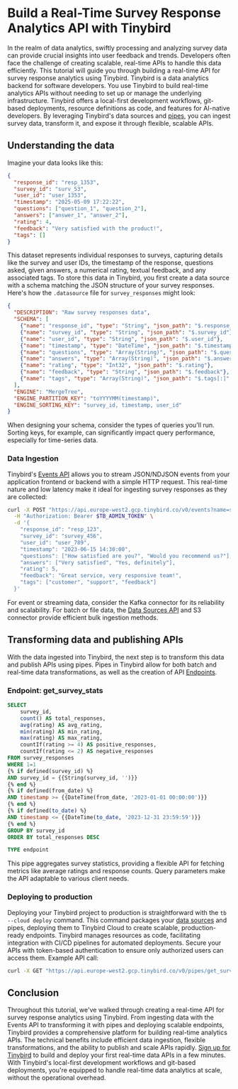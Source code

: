 # Build a Real-Time Survey Response Analytics API with Tinybird

In the realm of data analytics, swiftly processing and analyzing survey data can provide crucial insights into user feedback and trends. Developers often face the challenge of creating scalable, real-time APIs to handle this data efficiently. This tutorial will guide you through building a real-time API for survey response analytics using Tinybird. Tinybird is a data analytics backend for software developers. You use Tinybird to build real-time analytics APIs without needing to set up or manage the underlying infrastructure. Tinybird offers a local-first development workflows, git-based deployments, resource definitions as code, and features for AI-native developers. By leveraging Tinybird's data sources and [pipes](https://www.tinybird.co/docs/forward/work-with-data/pipes?utm_source=DEV&utm_campaign=tb+create+--prompt+DEV), you can ingest survey data, transform it, and expose it through flexible, scalable APIs. 

## Understanding the data

Imagine your data looks like this:

```json
{
  "response_id": "resp_1353",
  "survey_id": "surv_53",
  "user_id": "user_1353",
  "timestamp": "2025-05-09 17:22:22",
  "questions": ["question_1", "question_2"],
  "answers": ["answer_1", "answer_2"],
  "rating": 4,
  "feedback": "Very satisfied with the product!",
  "tags": []
}
```

This dataset represents individual responses to surveys, capturing details like the survey and user IDs, the timestamp of the response, questions asked, given answers, a numerical rating, textual feedback, and any associated tags. To store this data in Tinybird, you first create a data source with a schema matching the JSON structure of your survey responses. Here's how the `.datasource` file for `survey_responses` might look:

```json
{
  "DESCRIPTION": "Raw survey responses data",
  "SCHEMA": [
    {"name": "response_id", "type": "String", "json_path": "$.response_id"},
    {"name": "survey_id", "type": "String", "json_path": "$.survey_id"},
    {"name": "user_id", "type": "String", "json_path": "$.user_id"},
    {"name": "timestamp", "type": "DateTime", "json_path": "$.timestamp"},
    {"name": "questions", "type": "Array(String)", "json_path": "$.questions[:]"},
    {"name": "answers", "type": "Array(String)", "json_path": "$.answers[:]"},
    {"name": "rating", "type": "Int32", "json_path": "$.rating"},
    {"name": "feedback", "type": "String", "json_path": "$.feedback"},
    {"name": "tags", "type": "Array(String)", "json_path": "$.tags[:]" }
  ],
  "ENGINE": "MergeTree",
  "ENGINE_PARTITION_KEY": "toYYYYMM(timestamp)",
  "ENGINE_SORTING_KEY": "survey_id, timestamp, user_id"
}
```

When designing your schema, consider the types of queries you'll run. Sorting keys, for example, can significantly impact query performance, especially for time-series data. 

### Data Ingestion

Tinybird's [Events API](https://www.tinybird.co/docs/forward/get-data-in/events-api?utm_source=DEV&utm_campaign=tb+create+--prompt+DEV) allows you to stream JSON/NDJSON events from your application frontend or backend with a simple HTTP request. This real-time nature and low latency make it ideal for ingesting survey responses as they are collected:

```bash
curl -X POST "https://api.europe-west2.gcp.tinybird.co/v0/events?name=survey_responses&utm_source=DEV&utm_campaign=tb+create+--prompt+DEV" \
  -H "Authorization: Bearer $TB_ADMIN_TOKEN" \
  -d '{
    "response_id": "resp_123",
    "survey_id": "survey_456",
    "user_id": "user_789",
    "timestamp": "2023-06-15 14:30:00",
    "questions": ["How satisfied are you?", "Would you recommend us?"],
    "answers": ["Very satisfied", "Yes, definitely"],
    "rating": 5,
    "feedback": "Great service, very responsive team!",
    "tags": ["customer", "support", "feedback"]
  }'
```

For event or streaming data, consider the Kafka connector for its reliability and scalability. For batch or file data, the [Data Sources API](https://www.tinybird.co/docs/api-reference/datasource-api?utm_source=DEV&utm_campaign=tb+create+--prompt+DEV) and S3 connector provide efficient bulk ingestion methods. 

## Transforming data and publishing APIs

With the data ingested into Tinybird, the next step is to transform this data and publish APIs using pipes. Pipes in Tinybird allow for both batch and real-time data transformations, as well as the creation of API [Endpoints](https://www.tinybird.co/docs/forward/work-with-data/publish-data/endpoints?utm_source=DEV&utm_campaign=tb+create+--prompt+DEV). 

### Endpoint: get_survey_stats

```sql
SELECT
    survey_id,
    count() AS total_responses,
    avg(rating) AS avg_rating,
    min(rating) AS min_rating,
    max(rating) AS max_rating,
    countIf(rating >= 4) AS positive_responses,
    countIf(rating <= 2) AS negative_responses
FROM survey_responses
WHERE 1=1
{% if defined(survey_id) %}
AND survey_id = {{String(survey_id, '')}}
{% end %}
{% if defined(from_date) %}
AND timestamp >= {{DateTime(from_date, '2023-01-01 00:00:00')}}
{% end %}
{% if defined(to_date) %}
AND timestamp <= {{DateTime(to_date, '2023-12-31 23:59:59')}}
{% end %}
GROUP BY survey_id
ORDER BY total_responses DESC

TYPE endpoint
```

This pipe aggregates survey statistics, providing a flexible API for fetching metrics like average ratings and response counts. Query parameters make the API adaptable to various client needs. 

### Deploying to production

Deploying your Tinybird project to production is straightforward with the `tb --cloud deploy` command. This command packages your [data sources](https://www.tinybird.co/docs/forward/get-data-in/data-sources?utm_source=DEV&utm_campaign=tb+create+--prompt+DEV) and pipes, deploying them to Tinybird Cloud to create scalable, production-ready endpoints. Tinybird manages resources as code, facilitating integration with CI/CD pipelines for automated deployments. Secure your APIs with token-based authentication to ensure only authorized users can access them. Example API call:

```bash
curl -X GET "https://api.europe-west2.gcp.tinybird.co/v0/pipes/get_survey_stats.json?token=%24TB_ADMIN_TOKEN&survey_id=survey_456&from_date=2023-01-01&utm_source=DEV&utm_campaign=tb+create+--prompt+DEV 00:00:00&to_date=2023-12-31 23:59:59"
```


## Conclusion

Throughout this tutorial, we've walked through creating a real-time API for survey response analytics using Tinybird. From ingesting data with the Events API to transforming it with pipes and deploying scalable endpoints, Tinybird provides a comprehensive platform for building real-time analytics APIs. The technical benefits include efficient data ingestion, flexible transformations, and the ability to publish and scale APIs rapidly. [Sign up for Tinybird](https://cloud.tinybird.co/signup?utm_source=DEV&utm_campaign=tb+create+--prompt+DEV) to build and deploy your first real-time data APIs in a few minutes. With Tinybird's local-first development workflows and git-based deployments, you're equipped to handle real-time data analytics at scale, without the operational overhead.
